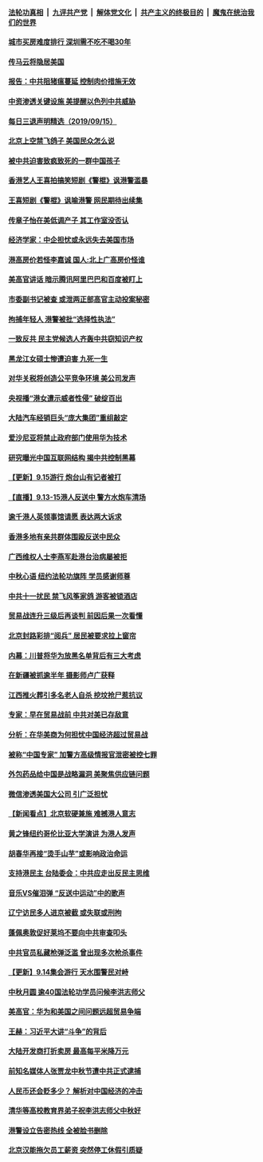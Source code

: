 ####  [法轮功真相](../../../../basic/blob/master/README.md?t=09160826) &nbsp;|&nbsp; [九评共产党](../../../../9ping.md/blob/master/README.md?t=09160826) &nbsp;|&nbsp; [解体党文化](../../../../jtdwh.md/blob/master/README.md?t=09160826)  &nbsp;|&nbsp; [共产主义的终极目的](../../../../gczydzjmd.md/blob/master/README.md?t=09160826) &nbsp;|&nbsp; [魔鬼在统治我们的世界](../../../../mgztzwmdsj.md/blob/master/README.md?t=09160826) 

#### [城市买房难度排行 深圳需不吃不喝30年](../pages/nsc413/n11524460.md?t=09160826) 

#### [传马云将隐居美国](../pages/nsc413/n11524191.md?t=09160826) 


#### [报告：中共阻猪瘟蔓延 控制肉价措施无效](../pages/nsc413/n11524315.md?t=09160826) 

#### [中资渗透关键设施 美提醒以色列中共威胁](../pages/nsc413/n11524129.md?t=09160826) 

#### [每日三退声明精选（2019/09/15）](../pages/nsc413/n11524267.md?t=09160826) 

#### [北京上空禁飞鸽子 美国民众怎么说](../pages/nsc413/n11524064.md?t=09160826) 

#### [被中共迫害致疯致死的一群中国孩子](../pages/nsc413/n11507695.md?t=09160826) 

#### [香港艺人王喜拍搞笑短剧《警棍》讽港警滥暴](../pages/nsc413/n11523833.md?t=09160826) 

#### [王喜短剧《警棍》讽喻港警 网民期待出续集](../pages/nsc413/n11523610.md?t=09160826) 

#### [传章子怡在美低调产子 其工作室没否认](../pages/nsc413/n11523450.md?t=09160826) 

#### [经济学家：中企担忧或永远失去美国市场](../pages/nsc413/n11523712.md?t=09160826) 

#### [港高房价若怪李嘉诚 国人:北上广高房价怪谁](../pages/nsc413/n11523875.md?t=09160826) 

#### [美高官讲话 暗示腾讯阿里巴巴和百度被盯上](../pages/nsc413/n11523798.md?t=09160826) 

#### [市委副书记被查 或泄两正部高官主动投案秘密](../pages/nsc413/n11523746.md?t=09160826) 

#### [拘捕年轻人 港警被批“选择性执法”](../pages/nsc413/n11523057.md?t=09160826) 

#### [一致反共 民主党候选人齐轰中共窃知识产权](../pages/nsc413/n11523725.md?t=09160826) 

#### [黑龙江女硕士惨遭迫害 九死一生](../pages/nsc413/n11522983.md?t=09160826) 

#### [对华关税将创造公平竞争环境 美公司发声](../pages/nsc413/n11523648.md?t=09160826) 

#### [央视播“港女遭示威者性侵” 破绽百出](../pages/nsc413/n11523495.md?t=09160826) 

#### [大陆汽车经销巨头“庞大集团”重组敲定](../pages/nsc413/n11523454.md?t=09160826) 

#### [爱沙尼亚将禁止政府部门使用华为技术](../pages/nsc413/n11523296.md?t=09160826) 


#### [研究曝光中国互联网结构 揭中共控制黑幕](../pages/nsc413/n11417977.md?t=09160826) 

#### [【更新】9.15游行 炮台山有记者被打](../pages/nsc413/n11522570.md?t=09160826) 

#### [【直播】9.13-15港人反送中 警方水炮车清场](../pages/nsc413/n11517259.md?t=09160826) 

#### [逾千港人英领事馆请愿 表达两大诉求](../pages/nsc413/n11522830.md?t=09160826) 

#### [香港多地有亲共群体围殴反送中民众](../pages/nsc413/n11522519.md?t=09160826) 

#### [广西维权人士李燕军赴港台治病屡被拒](../pages/nsc413/n11520346.md?t=09160826) 

#### [中秋心语 纽约法轮功旗阵 学员感谢师尊](../pages/nsc413/n11519516.md?t=09160826) 

#### [中共十一扰民 禁飞风筝家鸽 游客被锁酒店](../pages/nsc413/n11522770.md?t=09160826) 

#### [贸易战连升三级后再谈判 前因后果一次看懂](../pages/nsc413/n11505903.md?t=09160826) 

#### [北京封路彩排“阅兵” 居民被要求拉上窗帘](../pages/nsc413/n11522452.md?t=09160826) 

#### [内幕：川普将华为放黑名单背后有三大考虑](../pages/nsc413/n11520165.md?t=09160826) 

#### [在新疆被抓逾半年 摄影师卢广获释](../pages/nsc413/n11522117.md?t=09160826) 

#### [江西推火葬引多名老人自杀 挖坟抢尸惹抗议](../pages/nsc413/n11521722.md?t=09160826) 

#### [专家：早在贸易战前 中共对美已存敌意](../pages/nsc413/n11521536.md?t=09160826) 

#### [分析：在华美商为何担忧中国经济超过贸易战](../pages/nsc413/n11521286.md?t=09160826) 

#### [被称“中国专家” 加警方高级情报官泄密被控七罪](../pages/nsc413/n11521636.md?t=09160826) 

#### [外包药品给中国是战略漏洞 美聚焦供应链问题](../pages/nsc413/n11521619.md?t=09160826) 

#### [微信渗透美国大公司 引广泛担忧](../pages/nsc413/n11521644.md?t=09160826) 

#### [【新闻看点】北京软硬兼施 难撼港人意志](../pages/nsc413/n11521449.md?t=09160826) 

#### [黄之锋纽约哥伦比亚大学演讲 为港人发声](../pages/nsc413/n11520511.md?t=09160826) 

#### [胡春华再接“烫手山芋”或影响政治命运](../pages/nsc413/n11521340.md?t=09160826) 

#### [支持港民主 台陆委会：中共应走出反民主思维](../pages/nsc413/n11521375.md?t=09160826) 

#### [音乐VS催泪弹 “反送中运动”中的歌声](../pages/nsc413/n11521502.md?t=09160826) 

#### [辽宁访民多人进京被截 或失联或刑拘](../pages/nsc413/n11521410.md?t=09160826) 

#### [蓬佩奥敦促好莱坞不要向中共审查叩头](../pages/nsc413/n11521327.md?t=09160826) 

#### [中共官员私藏枪弹泛滥 曾出现多次枪杀事件](../pages/nsc413/n11521287.md?t=09160826) 


#### [【更新】9.14集会游行 天水围警民对峙](../pages/nsc413/n11520606.md?t=09160826) 

#### [中秋月圆 逾40国法轮功学员问候李洪志师父](../pages/nsc413/n11518812.md?t=09160826) 

#### [美高官：华为和美国之间问题远超贸易争端](../pages/nsc413/n11519906.md?t=09160826) 

#### [王赫：习近平大讲“斗争”的背后](../pages/nsc413/n11507433.md?t=09160826) 

#### [大陆开发商打折卖房 最高每平米降万元](../pages/nsc413/n11520945.md?t=09160826) 

#### [前知名媒体人张贾龙中秋节遭中共正式逮捕](../pages/nsc413/n11520987.md?t=09160826) 

#### [人民币还会贬多少？ 解析对中国经济的冲击](../pages/nsc413/n11505371.md?t=09160826) 

#### [清华等高校教育界弟子祝李洪志师父中秋好](../pages/nsc413/n11520216.md?t=09160826) 

#### [港警设立告密热线 全被脸书删除](../pages/nsc413/n11520627.md?t=09160826) 

#### [北京汉能拖欠员工薪资 突然停工休假引质疑](../pages/nsc413/n11520622.md?t=09160826) 

